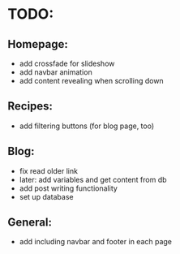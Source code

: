 # TODO:

## Homepage:
- add crossfade for slideshow
- add navbar animation
- add content revealing when scrolling down

## Recipes:
- add filtering buttons (for blog page, too)

## Blog:
- fix read older link
- later: add variables and get content from db
- add post writing functionality
- set up database

## General:
- add including navbar and footer in each page

